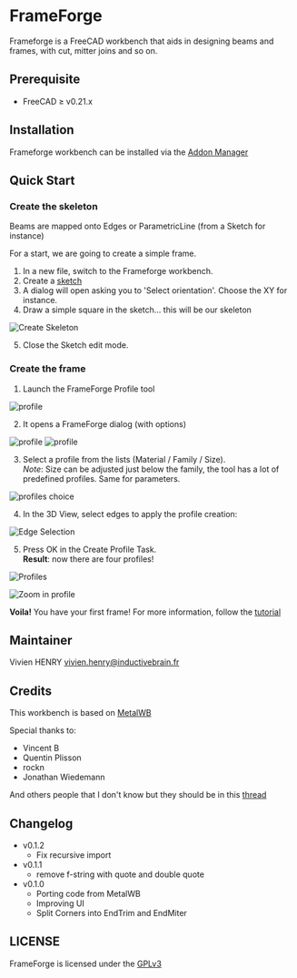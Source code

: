 # FrameForge

Frameforge is a FreeCAD workbench that aids in designing beams and frames, with cut, mitter joins and so on.

## Prerequisite

- FreeCAD ≥ v0.21.x

## Installation

Frameforge workbench can be installed via the [Addon Manager](https://wiki.freecad.org/Std_AddonMgr)

## Quick Start

### Create the skeleton

Beams are mapped onto Edges or ParametricLine (from a Sketch for instance)

For a start, we are going to create a simple frame.

1. In a new file, switch to the Frameforge workbench.
2. Create a [sketch](https://wiki.freecad.org/Sketcher_NewSketch)  
3. A dialog will open asking you to 'Select orientation'. Choose the XY for instance.
3. Draw a simple square in the sketch... this will be our skeleton

![Create Skeleton](docs/images/02-create-frame-skeleton.png)

5. Close the Sketch edit mode.

### Create the frame

1. Launch the FrameForge Profile tool

![profile](docs/images/10-profiles.png)

2. It opens a FrameForge dialog (with options)

![profile](docs/images/10-profiles-task.png)
![profile](docs/images/10-profiles-task-2.png)

3. Select a profile from the lists (Material / Family / Size).  
*Note*: Size can be adjusted just below the family, the tool has a lot of predefined profiles. Same for parameters.

![profiles choice](docs/images/11-profiles-family.png)

4. In the 3D View, select edges to apply the profile creation:

![Edge Selection](docs/images/13-edge-selection.png)

5. Press OK in the Create Profile Task.  
**Result**: now there are four profiles!

![Profiles](docs/images/14-profiles-done.png)

![Zoom in profile](docs/images/14-zoom-on-profiles.png)

**Voila!** You have your first frame! For more information, follow the [tutorial](docs/tutorial.md)

## Maintainer

Vivien HENRY
vivien.henry@inductivebrain.fr


## Credits

This workbench is based on [MetalWB](https://framagit.org/Veloma/freecad_metal_workbench)

Special thanks to:

- Vincent B
- Quentin Plisson
- rockn
- Jonathan Wiedemann

And others people that I don't know but they should be in this [thread](https://forum.freecad.org/viewtopic.php?style=5&t=72389)


## Changelog

* v0.1.2
  - Fix recursive import
* v0.1.1
  - remove f-string with quote and double quote
* v0.1.0
  - Porting code from MetalWB
  - Improving UI
  - Split Corners into EndTrim and EndMiter


## LICENSE

FrameForge is licensed under the [GPLv3](LICENSE)
